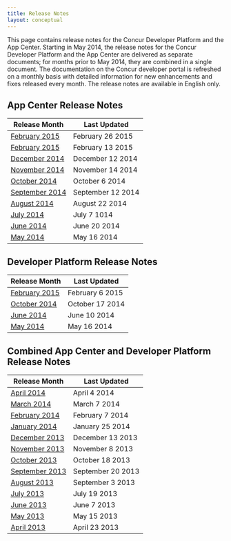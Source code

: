 ```yaml
---
title: Release Notes 
layout: conceptual
---
```



This page contains release notes for the Concur Developer Platform and the App Center. Starting in May 2014, the release notes for the Concur Developer Platform and the App Center are delivered as separate documents; for months prior to May 2014, they are combined in a single document. The documentation on the Concur developer portal is refreshed on a monthly basis with detailed information for new enhancements and fixes released every month. The release notes are available in English only.

##  App Center Release Notes

|Release Month      	|Last Updated      |
|---------------------|------------------|
|[February 2015][1-10] |February 26 2015  |
|[February 2015][1-9]	|February 13 2015  |
|[December 2014][1-8]	|December 12 2014  |
|[November 2014][1-7] |November 14 2014  | 
|[October 2014][1-6]  |October 6 2014    |
|[September 2014][1-5]|September 12 2014 |
|[August 2014][1-4]	  |August 22 2014    |
|[July 2014][1-3]    	|July 7 1014       |
|[June 2014][1-2]	    |June 20 2014      |
|[May 2014][1-1]      |May 16 2014       |


##  Developer Platform Release Notes

|Release Month     	|Last Updated      |
|-------------------|------------------|
|[February 2015][2-4] |February 6 2015 |
|[October 2014][2-3]|October 17 2014   |
|[June 2014][2-2]   |June 10 2014      |
|[May 2014][2-1]    |May 16 2014       |


##  Combined App Center and Developer Platform Release Notes

|Release Month	        |Last Updated      |
|-----------------------|------------------|
|[April 2014][3-13]     |April 4 2014      |
|[March 2014][3-12]     |March 7 2014      | 
|[February 2014][3-11]	|February 7 2014   |
|[January 2014][3-10]   |January 25 2014   |
|[December 2013][3-9]  	|December 13 2013  |
|[November 2013][3-8]   |November 8 2013   |
|[October 2013][3-7]    |October 18 2013   |
|[September 2013][3-6]  |September 20 2013 |
|[August 2013][3-5]   	|September 3 2013  |
|[July 2013][3-4]	      |July 19 2013      |
|[June 2013][3-3]	      |June 7 2013       |
|[May 2013][3-2]        |May 15 2013       |
|[April 2013][3-1]	    |April 23 2013     |


[1-1]:App%20Center%20Release%20Notes_client_final_May2014_0.pdf
[1-2]:App%20Center%20Release%20Notes_draft_June2014.pdf
[1-3]:App%20Center%20Release%20Notes_final_July2014.pdf
[1-4]:App%20Center%20Release%20Notes_final_Aug2014.pdf
[1-5]:App%20Center%20Release%20Notes_final_Sep2014.pdf
[1-6]:App%20Center%20Release%20Notes_final_Oct222014.pdf
[1-7]:App%20Center%20Release%20Notes_final_Nov142014.pdf
[1-8]:App%20Center%20Release%20Notes_DecFinal_Dec12_2014.pdf
[1-9]:App%20Center%20Release%20Notes_Feb13_2015.pdf
[1-10]:App%20Center%20Release%20Notes_Feb27_2015.pdf

[2-1]:Concur%20Platform%20Release%20Notes_final_October2014.pdf
[2-2]:Concur%20Platform%20Client%20Release%20Notes_draft_June2014.pdf
[2-3]:Concur%20Platform%20Release%20Notes_final_October2014.pdf
[2-4]:Concur%20Platform%20Release%20Notes_final_February2015.pdf

[3-1]:Concur%20Connect%20Client%20Facing%20Release%20Notes%20April%202013.pdf
[3-2]:Concur%20Connect%20Client%20Facing%20Release%20Notes%20May%202013.pdf
[3-3]:Concur%20Connect%20Client%20Facing%20Release%20Notes%20June%202013.pdf
[3-4]:Concur%20Connect%20Client%20Facing%20Release%20Notes%20July%202013.pdf
[3-5]:Concur%20Connect%20Client%20Facing%20Release%20Notes%20August%202013.pdf
[3-6]:Concur%20Platform%20Client%20Facing%20Release%20Notes%20September%202013.pdf
[3-7]:Concur%20Platform%20Client%20Facing%20Release%20Notes%20October%202013.pdf
[3-8]:Concur%20Platform%20Client%20Facing%20Release%20Notes%20November%202013.pdf
[3-9]:Concur%20Platform%20Client%20Facing%20Release%20Notes%20December%202013.pdf
[3-10]:Concur%20Platform%20Client%20Release%20Notes_final_Jan2014.pdf
[3-11]:Concur%20Platform%20Client%20Release%20Notes_final_Feb2014.pdf
[3-12]:Concur%20Platform%20Client%20Release%20Notes_final_March2014.pdf
[3-13]:Concur%20Platform%20Client%20Release%20Notes_final.pdf

